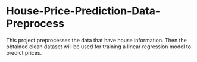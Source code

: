 # House-Price-Prediction-Data-Preprocess
This project preprocesses the data that have house information. Then the obtained clean dataset will be used for training a linear regression model to predict prices.
